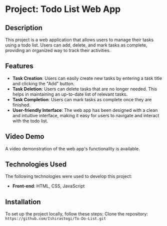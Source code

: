 # Project: Todo List Web App

## Description
This project is a web application that allows users to manage their tasks using a todo list. Users can add, delete, and mark tasks as complete, providing an organized way to track their activities.

## Features
- **Task Creation**: Users can easily create new tasks by entering a task title and clicking the "Add" button.
- **Task Deletion**: Users can delete tasks that are no longer needed. This helps in maintaining an up-to-date list of relevant tasks.
- **Task Completion**: Users can mark tasks as complete once they are finished.
- **User-friendly Interface**: The web app has been designed with a clean and intuitive interface, making it easy for users to navigate and interact with the todo list.

## Video Demo
A video demonstration of the web app's functionality is available. 


## Technologies Used
The following technologies were used to develop this project:
- **Front-end**: HTML, CSS, JavaScript

## Installation
To set up the project locally, follow these steps:
Clone the repository: `https://github.com/Ishirastogi/To-Do-List.git`
